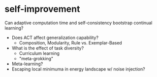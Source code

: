 # self-improvement
Can adaptive computation time and self-consistency bootstrap continual learning?

- Does ACT affect generalization capability?
  - Composition, Modularity, Rule vs. Exemplar-Based
- What is the effect of task diversity?
  - Curriculum learning
  - "meta-grokking"
- Meta-learning?
- Escaping local minimuma in energy landscape w/ noise injection?
